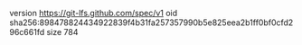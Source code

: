 version https://git-lfs.github.com/spec/v1
oid sha256:898478824434922839f4b31fa257357990b5e825eea2b1ff0bf0cfd296c661fd
size 784
